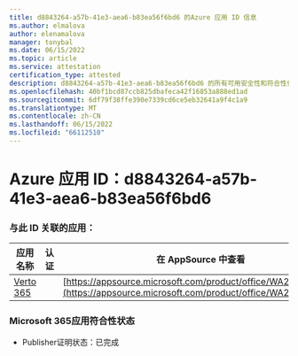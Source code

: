 ```yaml
---
title: d8843264-a57b-41e3-aea6-b83ea56f6bd6 的Azure 应用 ID 信息
ms.author: elmalova
author: elenamalova
manager: tonybal
ms.date: 06/15/2022
ms.topic: article
ms.service: attestation
certification_type: attested
description: d8843264-a57b-41e3-aea6-b83ea56f6bd6 的所有可用安全性和符合性信息。
ms.openlocfilehash: 40bf1bcd87ccb825dbafeca42f16853a888ed1ad
ms.sourcegitcommit: 6df79f38ffe390e7339cd6ce5eb32641a9f4c1a9
ms.translationtype: MT
ms.contentlocale: zh-CN
ms.lasthandoff: 06/15/2022
ms.locfileid: "66112510"
---
```

# <a name="azure-app-id-d8843264-a57b-41e3-aea6-b83ea56f6bd6"></a>Azure 应用 ID：d8843264-a57b-41e3-aea6-b83ea56f6bd6


### <a name="apps-associated-with-this-id"></a>与此 ID 关联的应用：
| **应用名称** | **认证** | **在 AppSource 中查看** |
|--------------|---------------|-----------------------|
| [Verto 365](../forward/WA200003230.md) |  | [https://appsource.microsoft.com/product/office/WA200003230](https://appsource.microsoft.com/product/office/WA200003230) |

### <a name="microsoft-365-app-compliance-status"></a>Microsoft 365应用符合性状态
- Publisher证明状态：已完成
